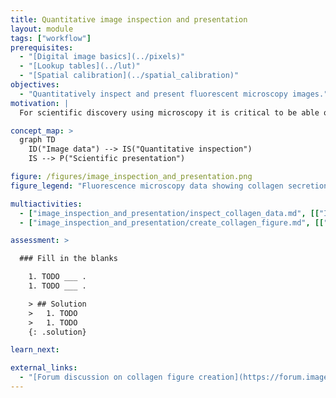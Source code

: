 ```yaml
---
title: Quantitative image inspection and presentation
layout: module
tags: ["workflow"]
prerequisites:
  - "[Digital image basics](../pixels)"
  - "[Lookup tables](../lut)"
  - "[Spatial calibration](../spatial_calibration)"
objectives:
  - "Quantitatively inspect and present fluorescent microscopy images."
motivation: |
  For scientific discovery using microscopy it is critical to be able quantitatively inspect and present bioimaging data. This is important at many stages, ranging from looking at the data yourself, presenting the data to lab members and finally creating a figure for a publication.  

concept_map: >
  graph TD
    ID("Image data") --> IS("Quantitative inspection")
    IS --> P("Scientific presentation")

figure: /figures/image_inspection_and_presentation.png
figure_legend: "Fluorescence microscopy data showing collagen secretion of tissue culture cells. Left: 0 hours secretion of collagen; right: 96 hours secretion of collagen."

multiactivities:
  - ["image_inspection_and_presentation/inspect_collagen_data.md", [["ImageJ Macro", "image_inspection_and_presentation/inspect_collagen_data.ijm"], ["ImageJ GUI", "image_inspection_and_presentation/inspect_collagen_datagui.md"]]]
  - ["image_inspection_and_presentation/create_collagen_figure.md", [["Powerpoint", "image_inspection_and_presentation/create_collagen_figure_powerpoint.md"]]]

assessment: >

  ### Fill in the blanks

    1. TODO ___ .
    1. TODO ___ .

    > ## Solution
    >   1. TODO
    >   1. TODO
    {: .solution}

learn_next:

external_links:
  - "[Forum discussion on collagen figure creation](https://forum.image.sc/t/image-data-figure-creation-best-practices-example-for-collagen-secretion/84584)"
---
```

